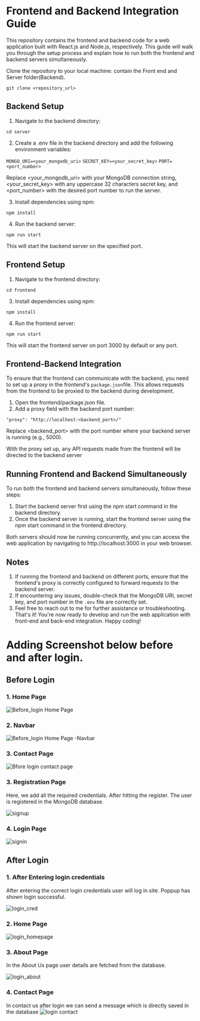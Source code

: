 
# Frontend and Backend Integration Guide

This repository contains the frontend and backend code for a web application built with React.js and Node.js, respectively. This guide will walk you through the setup process and explain how to run both the frontend and backend servers simultaneously.

Clone the repository to your local machine: contain the Front end and Server folder(Backend).

`git clone <repository_url>`

## Backend Setup


1. Navigate to the backend directory:

`cd server`


2. Create a .env file in the backend directory and add the following environment variables:

`MONGO_URI=<your_mongodb_uri>`
`SECRET_KEY=<your_secret_key>`
`PORT=<port_number>`

Replace <your_mongodb_uri> with your MongoDB connection string, <your_secret_key> with any uppercase 32 characters secret key, and <port_number> with the desired port number to run the server.

3. Install dependencies using npm:

`npm install`

4. Run the backend server:

`npm run start`

This will start the backend server on the specified port.


## Frontend Setup


1.  Navigate to the frontend directory:

`cd frontend`

3. Install dependencies using npm:

`npm install`

4. Run the frontend server:

`npm run start`

This will start the frontend server on port 3000 by default or any port.

## Frontend-Backend Integration

To ensure that the frontend can communicate with the backend, you need to set up a proxy in the frontend's `package.json`file. This allows requests from the frontend to be proxied to the backend during development.

1. Open the frontend/package.json file.
2. Add a proxy field with the backend port number:

`"proxy": "http://localhost:<backend_port>/"`


Replace <backend_port> with the port number where your backend server is running (e.g., 5000).

With the proxy set up, any API requests made from the frontend will be directed to the backend server

## Running Frontend and Backend Simultaneously

To run both the frontend and backend servers simultaneously, follow these steps:

1. Start the backend server first using the npm start command in the backend directory.
2. Once the backend server is running, start the frontend server using the npm start command in the frontend directory.

Both servers should now be running concurrently, and you can access the web application by navigating to http://localhost:3000 in your web browser.

## Notes

1. If running the frontend and backend on different ports, ensure that the frontend's proxy is correctly configured to forward requests to the backend server.
2. If encountering any issues, double-check that the MongoDB URI, secret key, and port number in the `.env` file are correctly set.
3. Feel free to reach out to me for further assistance or troubleshooting.
That's it! You're now ready to develop and run the web application with front-end and back-end integration. Happy coding!

# Adding Screenshot below before and after login.

## Before Login 

### 1. Home Page
![Before_login Home Page](https://github.com/Nitin-Bhawarkar/Web_App/assets/50537129/da46a308-3b31-4915-b62f-f676e5784991)

### 2. Navbar
![Before_login Home Page -Navbar](https://github.com/Nitin-Bhawarkar/Web_App/assets/50537129/c770234e-7d26-476a-87d5-a637af27f90d)

### 3. Contact Page
![Bfore login contact page](https://github.com/Nitin-Bhawarkar/Web_App/assets/50537129/8cff351e-9109-45d6-a465-60e8733627fb)

### 3. Registration Page

Here, we add all the required credentials. After hitting the register. The user is registered in the MongoDB database.

![signup](https://github.com/Nitin-Bhawarkar/Web_App/assets/50537129/0b51632e-504f-4145-9136-c5eb9148ef8e)

### 4. Login Page
![signin](https://github.com/Nitin-Bhawarkar/Web_App/assets/50537129/1d024cea-18b1-423a-b6ae-83cb8c481e87)

## After Login 

### 1. After Entering login credentials

After entering the correct login credentials user will log in site. Poppup has shown login successful.

![login_cred](https://github.com/Nitin-Bhawarkar/Web_App/assets/50537129/630df3d8-c9a9-4dab-8482-a90fe3f7e44f)

### 2. Home Page

![login_homepage](https://github.com/Nitin-Bhawarkar/Web_App/assets/50537129/5737715c-922e-4568-9225-9df3c48eb208)

### 3. About Page

In the About Us page user details are fetched from the database.

![login_about](https://github.com/Nitin-Bhawarkar/Web_App/assets/50537129/360a0602-9d31-4c80-b5c7-1b19844525d7)

### 4. Contact Page
In contact us after login we can send a message which is directly saved in the database
![login contact](https://github.com/Nitin-Bhawarkar/Web_App/assets/50537129/75703cef-4a8c-42d3-a6e7-81da5d4be24a)







